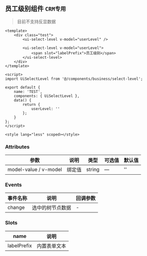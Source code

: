 ## 员工级别组件 `CRM专用`

> 目前不支持反显数据

```vue
<template>
    <div class="test">
        <ui-select-level v-model="userLevel" />

        <ui-select-level v-model="userLevel">
            <span slot="labelPrefix">员工级别</span>
        </ui-select-level>
    </div>
</template>

<script>
import UiSelectLevel from '@/components/business/select-level';

export default {
    name: 'TEST',
    components: { UiSelectLevel },
    data() {
        return {
            userLevel: ''
        };
    }
};
</script>

<style lang="less" scoped></style>
```

### Attributes

| 参数                  | 说明   | 类型   | 可选值 | 默认值 |
| --------------------- | ------ | ------ | ------ | ----- |
| model-value / v-model | 绑定值 | string | —      | ''      |

### Events

| 事件名称 | 说明             | 回调参数 |
| -------- | ---------------- | -------- |
| change   | 选中的树节点数据 | -        |

### Slots

| name   | 说明     |
|--------|--------|
| labelPrefix | 内置表单文本 |
